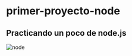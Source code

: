 # primer-proyecto-node
## Practicando un poco de node.js

![node](https://user-images.githubusercontent.com/84631641/183306120-3e2323e8-fe1b-41fe-b592-2ebc20a0af86.png)
